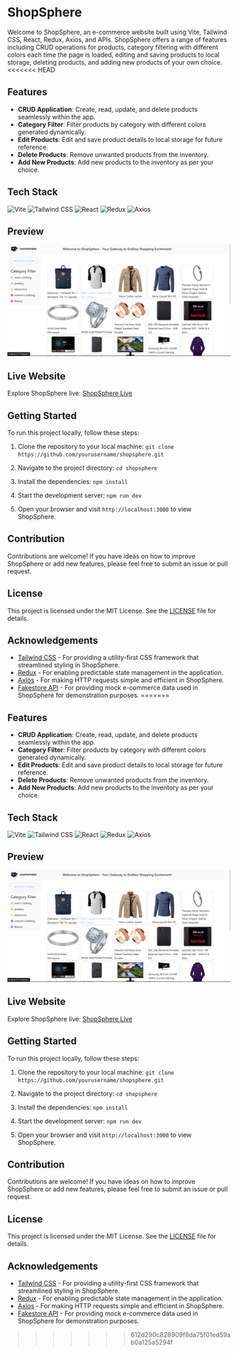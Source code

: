 # ShopSphere

Welcome to ShopSphere, an e-commerce website built using Vite, Tailwind CSS, React, Redux, Axios, and APIs. ShopSphere offers a range of features including CRUD operations for products, category filtering with different colors each time the page is loaded, editing and saving products to local storage, deleting products, and adding new products of your own choice.
<<<<<<< HEAD

## Features

- **CRUD Application**: Create, read, update, and delete products seamlessly within the app.
- **Category Filter**: Filter products by category with different colors generated dynamically.
- **Edit Products**: Edit and save product details to local storage for future reference.
- **Delete Products**: Remove unwanted products from the inventory.
- **Add New Products**: Add new products to the inventory as per your choice.

## Tech Stack

![Vite](https://img.shields.io/badge/Vite-%23007ACC.svg?style=for-the-badge&logo=vite)
![Tailwind CSS](https://img.shields.io/badge/Tailwind_CSS-%2338B2AC.svg?style=for-the-badge&logo=tailwind-css)
![React](https://img.shields.io/badge/React-%2320232a.svg?style=for-the-badge&logo=react)
![Redux](https://img.shields.io/badge/Redux-%23764ABC.svg?style=for-the-badge&logo=redux)
![Axios](https://img.shields.io/badge/Axios-%23323330.svg?style=for-the-badge&logo=axios)

## Preview

![ShopSphere Preview](/shopsphere.png)

## Live Website

Explore ShopSphere live: [ShopSphere Live](https://www.shopsphere-demo.com)

## Getting Started

To run this project locally, follow these steps:

1. Clone the repository to your local machine:
`git clone https://github.com/yourusername/shopsphere.git`


2. Navigate to the project directory:
`cd shopsphere`


3. Install the dependencies:
`npm install`


4. Start the development server:
`npm run dev`


5. Open your browser and visit `http://localhost:3000` to view ShopSphere.

## Contribution

Contributions are welcome! If you have ideas on how to improve ShopSphere or add new features, please feel free to submit an issue or pull request.

## License

This project is licensed under the MIT License. See the [LICENSE](LICENSE) file for details.

## Acknowledgements

- [Tailwind CSS](https://tailwindcss.com/) - For providing a utility-first CSS framework that streamlined styling in ShopSphere.
- [Redux](https://redux.js.org/) - For enabling predictable state management in the application.
- [Axios](https://axios-http.com/) - For making HTTP requests simple and efficient in ShopSphere.
- [Fakestore API](https://fakestoreapi.com/) - For providing mock e-commerce data used in ShopSphere for demonstration purposes.
=======

## Features

- **CRUD Application**: Create, read, update, and delete products seamlessly within the app.
- **Category Filter**: Filter products by category with different colors generated dynamically.
- **Edit Products**: Edit and save product details to local storage for future reference.
- **Delete Products**: Remove unwanted products from the inventory.
- **Add New Products**: Add new products to the inventory as per your choice.

## Tech Stack

![Vite](https://img.shields.io/badge/Vite-%23007ACC.svg?style=for-the-badge&logo=vite)
![Tailwind CSS](https://img.shields.io/badge/Tailwind_CSS-%2338B2AC.svg?style=for-the-badge&logo=tailwind-css)
![React](https://img.shields.io/badge/React-%2320232a.svg?style=for-the-badge&logo=react)
![Redux](https://img.shields.io/badge/Redux-%23764ABC.svg?style=for-the-badge&logo=redux)
![Axios](https://img.shields.io/badge/Axios-%23323330.svg?style=for-the-badge&logo=axios)

## Preview

![ShopSphere Preview](/shopsphere.png)

## Live Website

Explore ShopSphere live: [ShopSphere Live](https://www.shopsphere-demo.com)

## Getting Started

To run this project locally, follow these steps:

1. Clone the repository to your local machine:
`git clone https://github.com/yourusername/shopsphere.git`


2. Navigate to the project directory:
`cd shopsphere`


3. Install the dependencies:
`npm install`


4. Start the development server:
`npm run dev`


5. Open your browser and visit `http://localhost:3000` to view ShopSphere.

## Contribution

Contributions are welcome! If you have ideas on how to improve ShopSphere or add new features, please feel free to submit an issue or pull request.

## License

This project is licensed under the MIT License. See the [LICENSE](LICENSE) file for details.

## Acknowledgements

- [Tailwind CSS](https://tailwindcss.com/) - For providing a utility-first CSS framework that streamlined styling in ShopSphere.
- [Redux](https://redux.js.org/) - For enabling predictable state management in the application.
- [Axios](https://axios-http.com/) - For making HTTP requests simple and efficient in ShopSphere.
- [Fakestore API](https://fakestoreapi.com/) - For providing mock e-commerce data used in ShopSphere for demonstration purposes.

>>>>>>> 612d290c828909f8da75f01ed59ab0a125a5294f

